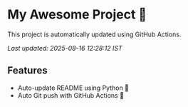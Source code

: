 # My Awesome Project 🚀

This project is automatically updated using GitHub Actions.

_Last updated: 2025-08-16 12:28:12 IST_

## Features
- Auto-update README using Python 🐍
- Auto Git push with GitHub Actions 🤖
